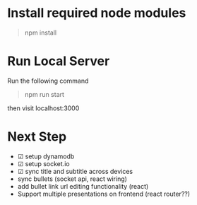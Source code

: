 # Install required node modules
> npm install

# Run Local Server
Run the following command
>npm run start

then visit localhost:3000

# Next Step
- ☑ setup dynamodb
- ☑ setup socket.io
- ☑ sync title and subtitle across devices
- sync bullets  (socket api, react wiring)
- add bullet link url editing functionality (react)
- Support multiple presentations on frontend (react router??)